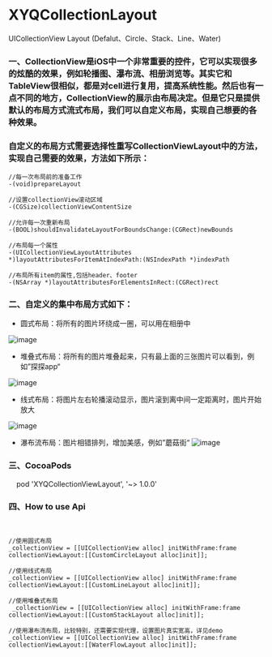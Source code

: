 # XYQCollectionLayout
UICollectionView Layout (Defalut、Circle、Stack、Line、Water)

### 一、CollectionView是iOS中一个非常重要的控件，它可以实现很多的炫酷的效果，例如轮播图、瀑布流、相册浏览等。其实它和TableView很相似，都是对cell进行复用，提高系统性能。然后也有一点不同的地方，CollectionView的展示由布局决定。但是它只是提供默认的布局方式流式布局，我们可以自定义布局，实现自己想要的各种效果。

### 自定义的布局方式需要选择性重写CollectionViewLayout中的方法，实现自己需要的效果，方法如下所示：

    //每一次布局前的准备工作
    -(void)prepareLayout
    
    //设置collectionView滚动区域 
    -(CGSize)collectionViewContentSize
    
    //允许每一次重新布局   
    -(BOOL)shouldInvalidateLayoutForBoundsChange:(CGRect)newBounds
    
    //布局每一个属性
    -(UICollectionViewLayoutAttributes *)layoutAttributesForItemAtIndexPath:(NSIndexPath *)indexPath
    
    //布局所有item的属性,包括header、footer
    -(NSArray *)layoutAttributesForElementsInRect:(CGRect)rect
 
 
### 二、自定义的集中布局方式如下：
 
- 圆式布局：将所有的图片环绕成一圈，可以用在相册中
 
![image](https://github.com/xiayuanquan/XYQCollectionLayout/blob/master/Demo/CollectionViewLayout/CollectionViewLayout/screenshots/circle.png)
 
- 堆叠式布局：将所有的图片堆叠起来，只有最上面的三张图片可以看到，例如”探探app“
 
![image](https://github.com/xiayuanquan/XYQCollectionLayout/blob/master/Demo/CollectionViewLayout/CollectionViewLayout/screenshots/stack.png)
 
- 线式布局：将图片左右轮播滚动显示，图片滚到离中间一定距离时，图片开始放大
 
![image](https://github.com/xiayuanquan/XYQCollectionLayout/blob/master/Demo/CollectionViewLayout/CollectionViewLayout/screenshots/line.png)
 
- 瀑布流布局：图片相错排列，增加美感，例如”蘑菇街“
![image](https://github.com/xiayuanquan/XYQCollectionLayout/blob/master/Demo/CollectionViewLayout/CollectionViewLayout/screenshots/water.png)



### 三、CocoaPods
    
pod 'XYQCollectionViewLayout', '~> 1.0.0'
   
   
    
### 四、How to use Api

    
    
    
    //使用圆式布局
    _collectionView = [[UICollectionView alloc] initWithFrame:frame collectionViewLayout:[[CustomCircleLayout alloc]init]];
    
    //使用线式布局 
    _collectionView = [[UICollectionView alloc] initWithFrame:frame collectionViewLayout:[[CustomLineLayout alloc]init]];
    
    //使用堆叠式布局  
     _collectionView = [[UICollectionView alloc] initWithFrame:frame collectionViewLayout:[[CustomStackLayout alloc]init]];
    
    //使用瀑布流布局，比较特别，还需要实现代理，设置图片真实宽高，详见demo
    _collectionView = [[UICollectionView alloc] initWithFrame:frame collectionViewLayout:[[WaterFlowLayout alloc]init]];
    
  
    
    
